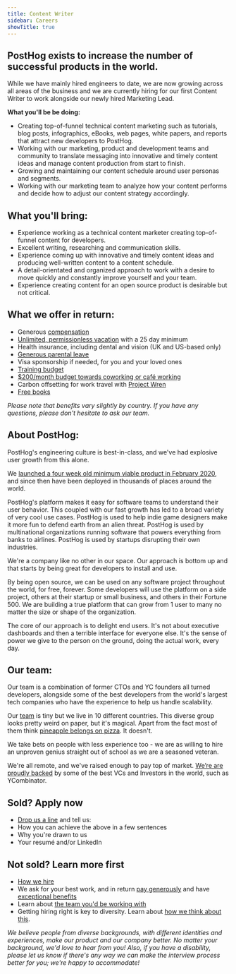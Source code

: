 ```yaml
---
title: Content Writer
sidebar: Careers
showTitle: true
---
```

## PostHog exists to increase the number of successful products in the world.

While we have mainly hired engineers to date, we are now growing across all areas of the business and we are currently hiring for our first Content Writer to work alongside our newly hired Marketing Lead.

**What you'll be be doing:**

- Creating top-of-funnel technical content marketing such as tutorials, blog posts, infographics, eBooks, web pages, white papers, and reports that attract new developers to PostHog.
- Working with our marketing, product and development teams and community to translate messaging into innovative and timely content ideas and manage content production from start to finish.
- Growing and maintaining our content schedule around user personas and segments.
- Working with our marketing team to analyze how your content performs and decide how to adjust our content strategy accordingly.

## What you'll bring:

- Experience working as a technical content marketer creating top-of-funnel content for developers.
- Excellent writing, researching and communication skills.
- Experience coming up with innovative and timely content ideas and producing well-written content to a content schedule.
- A detail-orientated and organized approach to work with a desire to move quickly and constantly improve yourself and your team.
- Experience creating content for an open source product is desirable but not critical.

## What we offer in return:
* Generous [compensation](/handbook/people/compensation)
* [Unlimited, permissionless vacation](/handbook/people/time-off) with a 25 day minimum
* Health insurance, including dental and vision (UK and US-based only)
* [Generous parental leave](/handbook/people/time-off)
* Visa sponsorship if needed, for you and your loved ones
* [Training budget](/handbook/people/training)
* [$200/month budget towards coworking or café working](/handbook/people/spending-money)
* Carbon offsetting for work travel with [Project Wren](https://www.wren.co/)
* [Free books](/handbook/people/training#books)

*Please note that benefits vary slightly by country. If you have any questions, please don't hesitate to ask our team.*

## About PostHog:

PostHog's engineering culture is best-in-class, and we've had explosive user growth from this alone.

We [launched a four week old minimum viable product in February 2020](/handbook/company/story), and since then have been deployed in thousands of places around the world.

PostHog's platform makes it easy for software teams to understand their user behavior. This coupled with our fast growth has led to a broad variety of very cool use cases. PostHog is used to help indie game designers make it more fun to defend earth from an alien threat. PostHog is used by multinational organizations running software that powers everything from banks to airlines. PostHog is used by startups disrupting their own industries.

We're a company like no other in our space. Our approach is bottom up and that starts by being great for developers to install and use.

By being open source, we can be used on any software project throughout the world, for free, forever. Some developers will use the platform on a side project, others at their startup or small business, and others in their Fortune 500. We are building a true platform that can grow from 1 user to many no matter the size or shape of the organization.

The core of our approach is to delight end users. It's not about executive dashboards and then a terrible interface for everyone else. It's the sense of power we give to the person on the ground, doing the actual work, every day.

## Our team:

Our team is a combination of former CTOs and YC founders all turned developers, alongside some of the best developers from the world's largest tech companies who have the experience to help us handle scalability.

Our [team](/handbook/company/team) is tiny but we live in 10 different countries. This diverse group looks pretty weird on paper, but it's magical. Apart from the fact most of them think [pineapple belongs on pizza](https://twitter.com/PostHogHQ/status/1319583079648923648). It doesn't.

We take bets on people with less experience too - we are as willing to hire an unproven genius straight out of school as we are a seasoned veteran.

We're all remote, and we've raised enough to pay top of market. [We’re are proudly backed](/handbook/strategy/investors) by some of the best VCs and Investors in the world, such as YCombinator.

## Sold? Apply now
* [Drop us a line](mailto:41393E1EE1@jobs.workablemail.com) and tell us:
* How you can achieve the above in a few sentences
* Why you're drawn to us
* Your resumé and/or LinkedIn

## Not sold? Learn more first
* [How we hire](/careers#the-process)
* We ask for your best work, and in return [pay generously](/handbook/people/compensation) and have [exceptional benefits](/careers/#benefits)
* Learn about [the team you'd be working with](/handbook/company/team)
* Getting hiring right is key to diversity. Learn about [how we think about this](/handbook/company/diversity).
 
*We believe people from diverse backgrounds, with different identities and experiences, make our product and our company better. No matter your background, we'd love to hear from you! Also, if you have a disability, please let us know if there's any way we can make the interview process better for you; we're happy to accommodate!*

